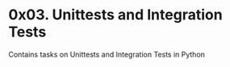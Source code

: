 # 0x03. Unittests and Integration Tests
Contains tasks on Unittests and Integration Tests in Python
